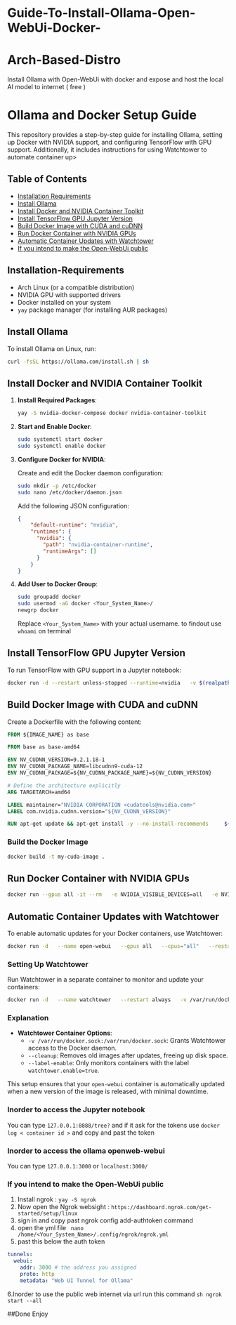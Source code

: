 # Guide-To-Install-Ollama-Open-WebUi-Docker-
# Arch-Based-Distro
Install Ollama with Open-WebUi with docker and expose and host the local AI model to internet ( free ) 

# Ollama and Docker Setup Guide

This repository provides a step-by-step guide for installing Ollama, setting up Docker with NVIDIA support, and configuring TensorFlow with GPU support. Additionally, it includes instructions for using Watchtower to automate container up>

## Table of Contents

- [Installation Requirements](#installation-requirements)
- [Install Ollama](#install-ollama)
- [Install Docker and NVIDIA Container Toolkit](#install-docker-and-nvidia-container-toolkit)
- [Install TensorFlow GPU Jupyter Version](#install-tensorflow-gpu-jupyter-version)
- [Build Docker Image with CUDA and cuDNN](#build-docker-image-with-cuda-and-cudnn)
- [Run Docker Container with NVIDIA GPUs](#run-docker-container-with-nvidia-gpus)
- [Automatic Container Updates with Watchtower](#automatic-container-updates-with-watchtower)
- [If you intend to make the Open-WebUi public](#Generating-a-public-link-to-access-ollama-via-internet)
## Installation-Requirements

- Arch Linux (or a compatible distribution)
- NVIDIA GPU with supported drivers
- Docker installed on your system
- `yay` package manager (for installing AUR packages)

## Install Ollama

To install Ollama on Linux, run:

```sh
curl -fsSL https://ollama.com/install.sh | sh
```

## Install Docker and NVIDIA Container Toolkit

1. **Install Required Packages**:

   ```sh
   yay -S nvidia-docker-compose docker nvidia-container-toolkit
   ```

2. **Start and Enable Docker**:

   ```sh
   sudo systemctl start docker
   sudo systemctl enable docker
   ```

3. **Configure Docker for NVIDIA**:

   Create and edit the Docker daemon configuration:

   ```sh
   sudo mkdir -p /etc/docker
   sudo nano /etc/docker/daemon.json
   ```

   Add the following JSON configuration:

   ```json
   {
       "default-runtime": "nvidia",
       "runtimes": {
         "nvidia": {
           "path": "nvidia-container-runtime",
           "runtimeArgs": []
         }
       }
   }
   ```

4. **Add User to Docker Group**:

   ```sh
   sudo groupadd docker
   sudo usermod -aG docker <Your_System_Name>/
   newgrp docker
   ```

   Replace `<Your_System_Name>` with your actual username. to findout use `whoami` on terminal

## Install TensorFlow GPU Jupyter Version

To run TensorFlow with GPU support in a Jupyter notebook:

```sh
docker run -d --restart unless-stopped --runtime=nvidia   -v $(realpath ~/notebooks):/tf/notebooks -p 8888:8888   tensorflow/tensorflow:nightly-gpu-jupyter
```

## Build Docker Image with CUDA and cuDNN

Create a Dockerfile with the following content:

```dockerfile
FROM ${IMAGE_NAME} as base

FROM base as base-amd64

ENV NV_CUDNN_VERSION=9.2.1.18-1
ENV NV_CUDNN_PACKAGE_NAME=libcudnn9-cuda-12
ENV NV_CUDNN_PACKAGE=${NV_CUDNN_PACKAGE_NAME}=${NV_CUDNN_VERSION}

# Define the architecture explicitly
ARG TARGETARCH=amd64

LABEL maintainer="NVIDIA CORPORATION <cudatools@nvidia.com>"
LABEL com.nvidia.cudnn.version="${NV_CUDNN_VERSION}"

RUN apt-get update && apt-get install -y --no-install-recommends     ${NV_CUDNN_PACKAGE}     && apt-mark hold ${NV_CUDNN_PACKAGE_NAME}     && rm -rf /var/lib/apt/lists/*
```

### Build the Docker Image

```sh
docker build -t my-cuda-image .
```

## Run Docker Container with NVIDIA GPUs

```sh
docker run --gpus all -it --rm   -e NVIDIA_VISIBLE_DEVICES=all   -e NVIDIA_DRIVER_CAPABILITIES=compute,utility   -e TF_FORCE_GPU_ALLOW_GROWTH=true   my-cuda-image
```

## Automatic Container Updates with Watchtower

To enable automatic updates for your Docker containers, use Watchtower:

```sh
docker run -d   --name open-webui   --gpus all   --cpus="all"   --restart always   --ulimit memlock=-1:-1   --ulimit stack=67108864:67108864   --shm-size=1g   --memory-swap=-1   -v ollama:/root/.ollama   -v open-webui:/app/backend/data   -p 3000:8080   --label=com.centurylinklabs.watchtower.enable=true   ghcr.io/open-webui/open-webui:ollama
```

### Setting Up Watchtower

Run Watchtower in a separate container to monitor and update your containers:

```sh
docker run -d   --name watchtower   --restart always   -v /var/run/docker.sock:/var/run/docker.sock   containrrr/watchtower   --cleanup   --label-enable
```

### Explanation

- **Watchtower Container Options**:
  - `-v /var/run/docker.sock:/var/run/docker.sock`: Grants Watchtower access to the Docker daemon.
  - `--cleanup`: Removes old images after updates, freeing up disk space.
  - `--label-enable`: Only monitors containers with the label `watchtower.enable=true`.

This setup ensures that your `open-webui` container is automatically updated when a new version of the image is released, with minimal downtime.

### Inorder to access the Jupyter notebook 
You can type  `127.0.0.1:8888/tree?` and if it ask for the tokens use ` docker log < container id > ` and copy and past the token 

### Inorder to access the ollama openweb-webui
You can type `127.0.0.1:3000` or `localhost:3000/`


### If you intend to make the Open-WebUi public

1. Install ngrok : `yay -S ngrok`
2. Now open the Ngrok websight : `https://dashboard.ngrok.com/get-started/setup/linux`
3. sign in and copy past ngrok config add-authtoken  command
4. open the yml file  `` nano /home/<Your_System_Name>/.config/ngrok/ngrok.yml``
5. past this below the auth token  
```yml
tunnels:
  webui:
    addr: 3000 # the address you assigned
    proto: http
    metadata: "Web UI Tunnel for Ollama"
```
6.Inorder to use the public web internet via url run this command
``sh
ngrok start --all 
`` 

##Done Enjoy 
